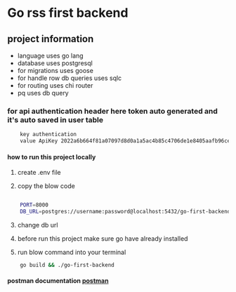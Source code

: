 # Go rss first backend

## project information

- language uses go lang
- database uses postgresql
- for migrations uses goose
- for handle row db queries uses sqlc
- for routing uses chi router
- pq uses db query

### for api authentication header here token auto generated and it's auto saved in user table

```bash
    key authentication
    value ApiKey 2022a6b664f81a07097d8d0a1a5ac4b85c4706de1e8405aafb96ce8f29ba2dba
```

#### how to run this project locally

1. create .env file

2. copy the blow code

```bash

    PORT=8000
    DB_URL=postgres://username:password@localhost:5432/go-first-backend?sslmode=disable

```

3. change db url

4. before run this project make sure go have already installed

5. run blow command into your terminal

```bash
    go build && ./go-first-backend
```

#### postman documentation [postman](https://documenter.getpostman.com/view/30464992/2sA3kbhyTu)
